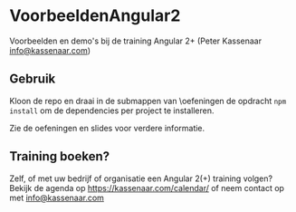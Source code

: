 # VoorbeeldenAngular2
Voorbeelden en demo's bij de training Angular 2+ (Peter Kassenaar <info@kassenaar.com>)

## Gebruik
Kloon de repo en draai in de submappen van \oefeningen de opdracht `npm install` om de dependencies 
per project te installeren. 

Zie de oefeningen en slides voor verdere informatie. 

## Training boeken?
Zelf, of met uw bedrijf of organisatie een Angular 2(+) training volgen? Bekijk de agenda op https://kassenaar.com/calendar/ of neem contact op met info@kassenaar.com

